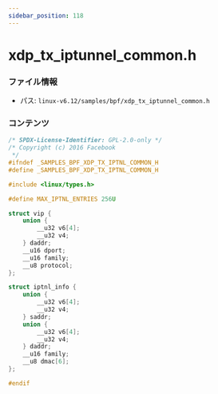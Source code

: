 ```yaml
---
sidebar_position: 118
---
```

# xdp_tx_iptunnel_common.h

### ファイル情報

- パス: `linux-v6.12/samples/bpf/xdp_tx_iptunnel_common.h`

### コンテンツ

```h
/* SPDX-License-Identifier: GPL-2.0-only */
/* Copyright (c) 2016 Facebook
 */
#ifndef _SAMPLES_BPF_XDP_TX_IPTNL_COMMON_H
#define _SAMPLES_BPF_XDP_TX_IPTNL_COMMON_H

#include <linux/types.h>

#define MAX_IPTNL_ENTRIES 256U

struct vip {
	union {
		__u32 v6[4];
		__u32 v4;
	} daddr;
	__u16 dport;
	__u16 family;
	__u8 protocol;
};

struct iptnl_info {
	union {
		__u32 v6[4];
		__u32 v4;
	} saddr;
	union {
		__u32 v6[4];
		__u32 v4;
	} daddr;
	__u16 family;
	__u8 dmac[6];
};

#endif

```
